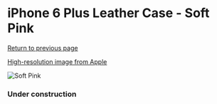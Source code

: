 # iPhone 6 Plus Leather Case - Soft Pink

[Return to previous page](/iphone_6)

[High-resolution image from Apple](https://store.storeimages.cdn-apple.com/8756/as-images.apple.com/is/MGQW2?wid=4500&hei=4500&fmt=png)

<div style="width: 384px"><img src="/everypreview/MGQW2.png" alt="Soft Pink"></div>

### Under construction
